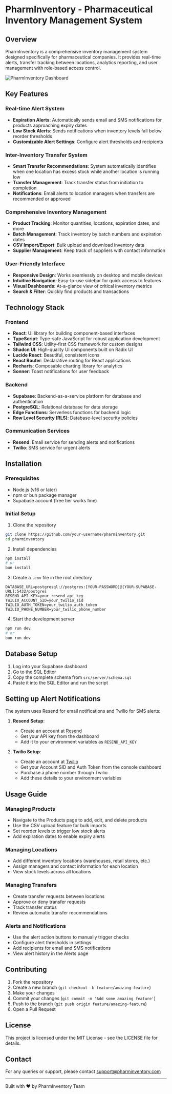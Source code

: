 
# PharmInventory - Pharmaceutical Inventory Management System

## Overview

PharmInventory is a comprehensive inventory management system designed specifically for pharmaceutical companies. It provides real-time alerts, transfer tracking between locations, analytics reporting, and user management with role-based access control.

![PharmInventory Dashboard](https://via.placeholder.com/1200x600?text=PharmInventory+Dashboard)

## Key Features

### Real-time Alert System
- **Expiration Alerts**: Automatically sends email and SMS notifications for products approaching expiry dates
- **Low Stock Alerts**: Sends notifications when inventory levels fall below reorder thresholds
- **Customizable Alert Settings**: Configure alert thresholds and recipients

### Inter-Inventory Transfer System
- **Smart Transfer Recommendations**: System automatically identifies when one location has excess stock while another location is running low
- **Transfer Management**: Track transfer status from initiation to completion
- **Notifications**: Email alerts to location managers when transfers are recommended or approved

### Comprehensive Inventory Management
- **Product Tracking**: Monitor quantities, locations, expiration dates, and more
- **Batch Management**: Track inventory by batch numbers and expiration dates
- **CSV Import/Export**: Bulk upload and download inventory data
- **Supplier Management**: Keep track of suppliers with contact information

### User-Friendly Interface
- **Responsive Design**: Works seamlessly on desktop and mobile devices
- **Intuitive Navigation**: Easy-to-use sidebar for quick access to features
- **Visual Dashboards**: At-a-glance view of critical inventory metrics
- **Search & Filter**: Quickly find products and transactions

## Technology Stack

### Frontend
- **React**: UI library for building component-based interfaces
- **TypeScript**: Type-safe JavaScript for robust application development
- **Tailwind CSS**: Utility-first CSS framework for custom designs
- **Shadcn UI**: High-quality UI components built on Radix UI
- **Lucide React**: Beautiful, consistent icons
- **React Router**: Declarative routing for React applications
- **Recharts**: Composable charting library for analytics
- **Sonner**: Toast notifications for user feedback

### Backend
- **Supabase**: Backend-as-a-service platform for database and authentication
- **PostgreSQL**: Relational database for data storage
- **Edge Functions**: Serverless functions for backend logic
- **Row Level Security (RLS)**: Database-level security policies

### Communication Services
- **Resend**: Email service for sending alerts and notifications
- **Twilio**: SMS service for urgent alerts

## Installation

### Prerequisites
- Node.js (v16 or later)
- npm or bun package manager
- Supabase account (free tier works fine)

### Initial Setup

1. Clone the repository
```bash
git clone https://github.com/your-username/pharminventory.git
cd pharminventory
```

2. Install dependencies
```bash
npm install
# or
bun install
```

3. Create a `.env` file in the root directory
```
DATABASE_URL=postgresql://postgres:[YOUR-PASSWORD]@[YOUR-SUPABASE-URL]:5432/postgres
RESEND_API_KEY=your_resend_api_key
TWILIO_ACCOUNT_SID=your_twilio_sid
TWILIO_AUTH_TOKEN=your_twilio_auth_token
TWILIO_PHONE_NUMBER=your_twilio_phone_number
```

4. Start the development server
```bash
npm run dev
# or
bun run dev
```

## Database Setup

1. Log into your Supabase dashboard
2. Go to the SQL Editor
3. Copy the complete schema from `src/server/schema.sql`
4. Paste it into the SQL Editor and run the script

## Setting up Alert Notifications

The system uses Resend for email notifications and Twilio for SMS alerts:

1. **Resend Setup**:
   - Create an account at [Resend](https://resend.com)
   - Get your API key from the dashboard
   - Add it to your environment variables as `RESEND_API_KEY`

2. **Twilio Setup**:
   - Create an account at [Twilio](https://www.twilio.com)
   - Get your Account SID and Auth Token from the console dashboard
   - Purchase a phone number through Twilio
   - Add these details to your environment variables

## Usage Guide

### Managing Products
- Navigate to the Products page to add, edit, and delete products
- Use the CSV upload feature for bulk imports
- Set reorder levels to trigger low stock alerts
- Add expiration dates to enable expiry alerts

### Managing Locations
- Add different inventory locations (warehouses, retail stores, etc.)
- Assign managers and contact information for each location
- View stock levels across all locations

### Managing Transfers
- Create transfer requests between locations
- Approve or deny transfer requests
- Track transfer status
- Review automatic transfer recommendations

### Alerts and Notifications
- Use the alert action buttons to manually trigger checks
- Configure alert thresholds in settings
- Add recipients for email and SMS notifications
- View alert history in the Alerts page

## Contributing

1. Fork the repository
2. Create a new branch (`git checkout -b feature/amazing-feature`)
3. Make your changes
4. Commit your changes (`git commit -m 'Add some amazing feature'`)
5. Push to the branch (`git push origin feature/amazing-feature`)
6. Open a Pull Request

## License

This project is licensed under the MIT License - see the LICENSE file for details.

## Contact

For any queries or support, please contact support@pharminventory.com

---

Built with ❤️ by PharmInventory Team
